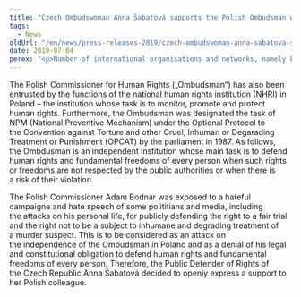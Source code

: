 ```yaml
---
title: "Czech Ombudswoman Anna Šabatová supports the Polish Ombudsman who faces criticism for defending human rights in Poland"
tags:
  - News
oldUrl: "/en/news/press-releases-2019/czech-ombudswoman-anna-sabatova-supports-the-polish-ombudsman-who-faces-criticism-for-defending-hu/"
date: 2019-07-04
perex: "<p>Number of international organisations and networks, namely ENNHRI, Equinet, GANHRI, IOI and OHCHR Europe, recently issued a statement in which they openly supported the Commissioner for Human Rights of Poland Adam Bodnar who is currently facing a strong criticism including the hateful campaign against him and hate speech for publicly protecting the right to a fair trial and the prohibition from inhumane and degrading treatment. </p>"
---
```


<!-- imported from the old website -->

<p>The Polish Commissioner for Human Rights („Ombudsman“) has also been entrusted by the functions of the national human rights institution (NHRI) in Poland – the institution whose task is to monitor, promote and protect human rights. Furthermore, the Ombudsman was designated the task of NPM (National Preventive Mechanism) under the Optional Protocol to the Convention against Torture and other Cruel, Inhuman or Degarading Treatment or Punishment (OPCAT) by the parliament in 1987. As follows, the Ombdusman is an independent institution whose main task is to defend human rights and fundamental freedoms of every person when such rights or freedoms are not respected by the public authorities or when there is a risk of their violation. </p> <p>The Polish Commissioner Adam Bodnar was exposed to a hateful campaigne and hate speech of some polititians and media, including the attacks on his personal life, for publicly defending the right to a fair trial and the right not to be a subject to inhumane and degrading treatment of a murder suspect. This is to be considered as an attack on the independence of the Ombudsman in Poland and as a denial of his legal and constitutional obligation to defend human rights and fundamental freedoms of every person. Therefore, the Public Defender of Rights of the Czech Republic Anna Šabatová decided to openly express a support to her Polish colleague. </p>

